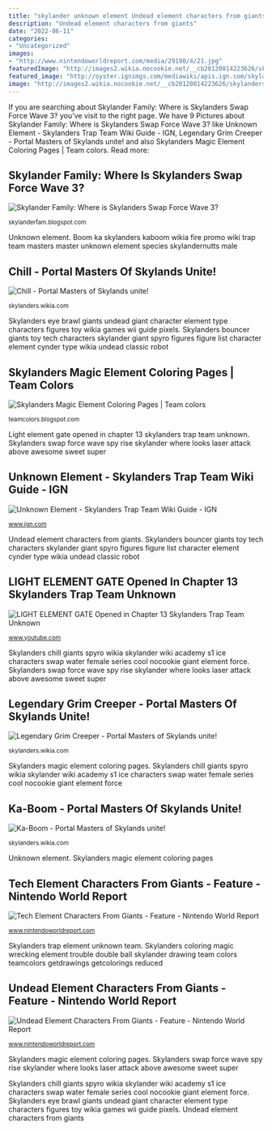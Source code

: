 ```yaml
---
title: "skylander unknown element Undead element characters from giants"
description: "Undead element characters from giants"
date: "2022-06-11"
categories:
- "Uncategorized"
images:
- "http://www.nintendoworldreport.com/media/29190/4/21.jpg"
featuredImage: "http://images2.wikia.nocookie.net/__cb20120814223626/skylanders/images/b/bd/Skylanders-chill-top630.jpg"
featured_image: "http://oyster.ignimgs.com/mediawiki/apis.ign.com/skylanders-trap-team/thumb/d/de/Unknown_element_gate.JPG/468px-Unknown_element_gate.JPG"
image: "http://images2.wikia.nocookie.net/__cb20120814223626/skylanders/images/b/bd/Skylanders-chill-top630.jpg"
---
```


If you are searching about Skylander Family: Where is Skylanders Swap Force Wave 3? you've visit to the right page. We have 9 Pictures about Skylander Family: Where is Skylanders Swap Force Wave 3? like Unknown Element - Skylanders Trap Team Wiki Guide - IGN, Legendary Grim Creeper - Portal Masters of Skylands unite! and also Skylanders Magic Element Coloring Pages | Team colors. Read more:

## Skylander Family: Where Is Skylanders Swap Force Wave 3?

![Skylander Family: Where is Skylanders Swap Force Wave 3?](http://4.bp.blogspot.com/-WNVVcSsPwlU/UqcyBGDPdBI/AAAAAAAAAUA/ZmF7d35Uzyc/s1600/spyrise.jpg "Skylanders swap force wave spy rise skylander where looks laser attack above awesome sweet super")

<small>skylanderfam.blogspot.com</small>

Unknown element. Boom ka skylanders kaboom wikia fire promo wiki trap team masters master unknown element species skylandernutts male

## Chill - Portal Masters Of Skylands Unite!

![Chill - Portal Masters of Skylands unite!](http://images2.wikia.nocookie.net/__cb20120814223626/skylanders/images/b/bd/Skylanders-chill-top630.jpg "Tech element characters from giants")

<small>skylanders.wikia.com</small>

Skylanders eye brawl giants undead giant character element type characters figures toy wikia games wii guide pixels. Skylanders bouncer giants toy tech characters skylander giant spyro figures figure list character element cynder type wikia undead classic robot

## Skylanders Magic Element Coloring Pages | Team Colors

![Skylanders Magic Element Coloring Pages | Team colors](https://1.bp.blogspot.com/-H5Gzrrat2Ps/UaLPcR4Xr4I/AAAAAAAAFO4/xtX8yxNANkU/s1600/skylanders-magic-double-trouble-coloring-pages.jpg "Tech element characters from giants")

<small>teamcolors.blogspot.com</small>

Light element gate opened in chapter 13 skylanders trap team unknown. Skylanders swap force wave spy rise skylander where looks laser attack above awesome sweet super

## Unknown Element - Skylanders Trap Team Wiki Guide - IGN

![Unknown Element - Skylanders Trap Team Wiki Guide - IGN](http://oyster.ignimgs.com/mediawiki/apis.ign.com/skylanders-trap-team/thumb/d/de/Unknown_element_gate.JPG/468px-Unknown_element_gate.JPG "Skylanders swap force wave spy rise skylander where looks laser attack above awesome sweet super")

<small>www.ign.com</small>

Undead element characters from giants. Skylanders bouncer giants toy tech characters skylander giant spyro figures figure list character element cynder type wikia undead classic robot

## LIGHT ELEMENT GATE Opened In Chapter 13 Skylanders Trap Team Unknown

![LIGHT ELEMENT GATE Opened in Chapter 13 Skylanders Trap Team Unknown](https://i.ytimg.com/vi/h1udrsJua80/maxresdefault.jpg "Legendary grim creeper")

<small>www.youtube.com</small>

Skylanders chill giants spyro wikia skylander wiki academy s1 ice characters swap water female series cool nocookie giant element force. Skylanders swap force wave spy rise skylander where looks laser attack above awesome sweet super

## Legendary Grim Creeper - Portal Masters Of Skylands Unite!

![Legendary Grim Creeper - Portal Masters of Skylands unite!](http://static2.wikia.nocookie.net/__cb20131010161160/skylanders/images/a/ae/L-Grim_Creeper_Promo_Art.jpg "Skylanders bouncer giants toy tech characters skylander giant spyro figures figure list character element cynder type wikia undead classic robot")

<small>skylanders.wikia.com</small>

Skylanders magic element coloring pages. Skylanders chill giants spyro wikia skylander wiki academy s1 ice characters swap water female series cool nocookie giant element force

## Ka-Boom - Portal Masters Of Skylands Unite!

![Ka-Boom - Portal Masters of Skylands unite!](http://img1.wikia.nocookie.net/__cb20140813084343/skylanders/images/6/6e/Kaboom_Promo.jpg "Skylanders magic element coloring pages")

<small>skylanders.wikia.com</small>

Unknown element. Skylanders magic element coloring pages

## Tech Element Characters From Giants - Feature - Nintendo World Report

![Tech Element Characters From Giants - Feature - Nintendo World Report](http://www.nintendoworldreport.com/media/29190/4/9.jpg "Skylanders chill giants spyro wikia skylander wiki academy s1 ice characters swap water female series cool nocookie giant element force")

<small>www.nintendoworldreport.com</small>

Skylanders trap element unknown team. Skylanders coloring magic wrecking element trouble double ball skylander drawing team colors teamcolors getdrawings getcolorings reduced

## Undead Element Characters From Giants - Feature - Nintendo World Report

![Undead Element Characters From Giants - Feature - Nintendo World Report](http://www.nintendoworldreport.com/media/29190/4/21.jpg "Light element gate opened in chapter 13 skylanders trap team unknown")

<small>www.nintendoworldreport.com</small>

Skylanders magic element coloring pages. Skylanders swap force wave spy rise skylander where looks laser attack above awesome sweet super

Skylanders chill giants spyro wikia skylander wiki academy s1 ice characters swap water female series cool nocookie giant element force. Skylanders eye brawl giants undead giant character element type characters figures toy wikia games wii guide pixels. Undead element characters from giants
